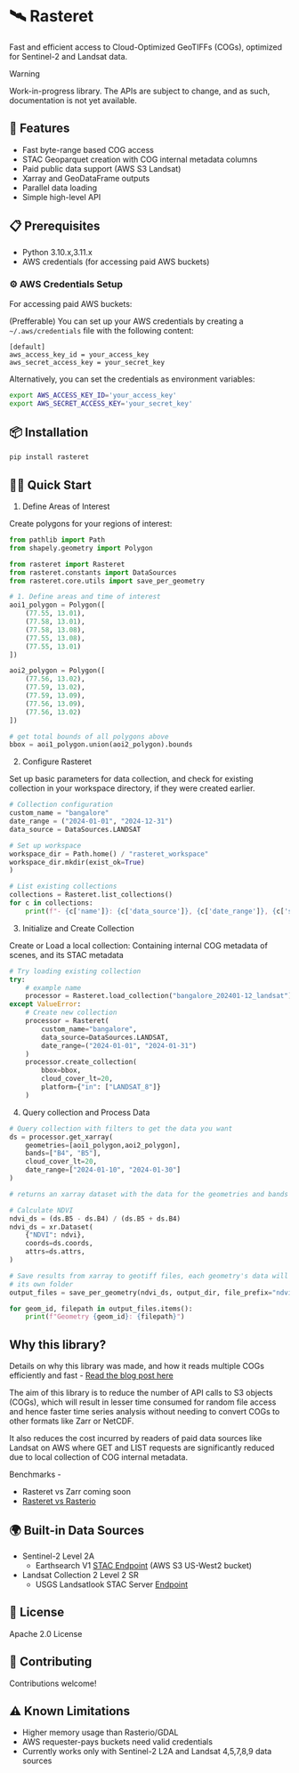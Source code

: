 # 🛰️ Rasteret

Fast and efficient access to Cloud-Optimized GeoTIFFs (COGs), optimized for Sentinel-2 and Landsat data.

> [!WARNING]  
> Work-in-progress library. The APIs are subject to change, and as such, documentation is not yet available.

## 🚀 Features
- Fast byte-range based COG access
- STAC Geoparquet creation with COG internal metadata columns 
- Paid public data support (AWS S3 Landsat)
- Xarray and GeoDataFrame outputs
- Parallel data loading
- Simple high-level API

## 📋 Prerequisites
- Python 3.10.x,3.11.x
- AWS credentials (for accessing paid AWS buckets)

### ⚙️ AWS Credentials Setup
For accessing paid AWS buckets:

(Prefferable) You can set up your AWS credentials by creating a `~/.aws/credentials` file with the following content:

```
[default]
aws_access_key_id = your_access_key
aws_secret_access_key = your_secret_key
```

Alternatively, you can set the credentials as environment variables:
```bash
export AWS_ACCESS_KEY_ID='your_access_key'
export AWS_SECRET_ACCESS_KEY='your_secret_key'
```

## 📦 Installation
```bash
pip install rasteret
```

## 🏃‍♂️ Quick Start

1. Define Areas of Interest

Create polygons for your regions of interest:

```python
from pathlib import Path
from shapely.geometry import Polygon

from rasteret import Rasteret
from rasteret.constants import DataSources
from rasteret.core.utils import save_per_geometry

# 1. Define areas and time of interest
aoi1_polygon = Polygon([
    (77.55, 13.01),
    (77.58, 13.01),
    (77.58, 13.08),
    (77.55, 13.08),
    (77.55, 13.01)
])

aoi2_polygon = Polygon([
    (77.56, 13.02),
    (77.59, 13.02),
    (77.59, 13.09),
    (77.56, 13.09),
    (77.56, 13.02)
])

# get total bounds of all polygons above
bbox = aoi1_polygon.union(aoi2_polygon).bounds
```

2. Configure Rasteret

Set up basic parameters for data collection, and check for existing collection
in your workspace directory, if they were created earlier.

```python
# Collection configuration
custom_name = "bangalore"
date_range = ("2024-01-01", "2024-12-31")
data_source = DataSources.LANDSAT

# Set up workspace
workspace_dir = Path.home() / "rasteret_workspace"
workspace_dir.mkdir(exist_ok=True)
)

# List existing collections
collections = Rasteret.list_collections()
for c in collections:
    print(f"- {c['name']}: {c['data_source']}, {c['date_range']}, {c['size']} scenes")

```
3. Initialize and Create Collection

Create or Load a local collection:
Containing internal COG metadata of scenes, and its STAC metadata

```python
# Try loading existing collection
try:
    # example name
    processor = Rasteret.load_collection("bangalore_202401-12_landsat")
except ValueError:
    # Create new collection
    processor = Rasteret(
        custom_name="bangalore",
        data_source=DataSources.LANDSAT,
        date_range=("2024-01-01", "2024-01-31")
    )
    processor.create_collection(
        bbox=bbox,
        cloud_cover_lt=20,
        platform={"in": ["LANDSAT_8"]}
    )
```

4. Query collection and Process Data


```python
# Query collection with filters to get the data you want
ds = processor.get_xarray(
    geometries=[aoi1_polygon,aoi2_polygon],
    bands=["B4", "B5"],
    cloud_cover_lt=20,
    date_range=["2024-01-10", "2024-01-30"]
)

# returns an xarray dataset with the data for the geometries and bands specified

# Calculate NDVI
ndvi_ds = (ds.B5 - ds.B4) / (ds.B5 + ds.B4)
ndvi_ds = xr.Dataset(
    {"NDVI": ndvi},
    coords=ds.coords,
    attrs=ds.attrs,
)

# Save results from xarray to geotiff files, each geometry's data will be stored in
# its own folder
output_files = save_per_geometry(ndvi_ds, output_dir, file_prefix="ndvi", data_var="NDVI")

for geom_id, filepath in output_files.items():
    print(f"Geometry {geom_id}: {filepath}")
```


## Why this library?

Details on why this library was made, and how it reads multiple COGs efficiently and fast -
[Read the blog post here](https://blog.terrafloww.com/efficient-cloud-native-raster-data-access-an-alternative-to-rasterio-gdal/)

The aim of this library is to reduce the number of API calls to S3 objects (COGs), which
will result in lesser time consumed for random file access and hence faster time series analysis without needing to convert COGs to other formats like Zarr or NetCDF.

It also reduces the cost incurred by readers of paid data sources like Landsat on AWS where GET and LIST requests are significantly reduced due to local collection of COG internal metadata.

Benchmarks -

- Rasteret vs Zarr coming soon
- [Rasteret vs Rasterio](https://blog.terrafloww.com/efficient-cloud-native-raster-data-access-an-alternative-to-rasterio-gdal/)

## 🌍 Built-in Data Sources
- Sentinel-2 Level 2A
    - Earthsearch V1 [STAC Endpoint](https://earth-search.aws.element84.com/v1/collections/sentinel-2-l2a/) (AWS S3 US-West2 bucket)
- Landsat Collection 2 Level 2 SR
    - USGS Landsatlook STAC Server [Endpoint](https://landsatlook.usgs.gov/stac-server/collections/landsat-c2l2-sr/)

## 📝 License
Apache 2.0 License

## 🤝 Contributing
Contributions welcome! 

## ⚠️ Known Limitations
- Higher memory usage than Rasterio/GDAL
- AWS requester-pays buckets need valid credentials
- Currently works only with Sentinel-2 L2A and Landsat 4,5,7,8,9 data sources
